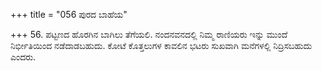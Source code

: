 +++
title = "056 ಪುರದ ಬಾಹೆಯ"

+++
56. ಪಟ್ಟಣದ ಹೊರಗಿನ ಬಾಗಿಲು ತೆಗೆಯಲಿ. ನಂದನವನದಲ್ಲಿ ನಿಮ್ಮ ರಾಣಿಯರು ಇನ್ನು ಮುಂದೆ ನಿರ್ಭೀತಿಯಿಂದ ನಡೆದಾಡಬಹುದು. ಕೋಟೆ ಕೊತ್ತಲುಗಳ ಕಾವಲಿನ ಭಟರು ಸುಖವಾಗಿ ಮನೆಗಳಲ್ಲಿ ನಿದ್ರಿಸಬಹುದು ಎಂದರು.